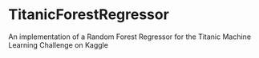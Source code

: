 # TitanicForestRegressor
An implementation of a Random Forest Regressor for the Titanic Machine Learning Challenge on Kaggle
